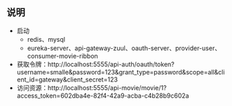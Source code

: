 ## 说明

- 启动
    - redis、mysql
    - eureka-server、api-gateway-zuul、oauth-server、provider-user、consumer-movie-ribbon
- 获取令牌：http://localhost:5555/api-auth/oauth/token?username=smalle&password=123&grant_type=password&scope=all&client_id=gateway&client_secret=123
- 访问资源：http://localhost:5555/api-movie/movie/1?access_token=602dba4e-82f4-42a9-acba-c4b28b9c602a
